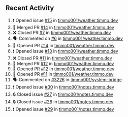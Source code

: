 ## Recent Activity

<!--START_SECTION:activity-->
1. ❗ Opened issue [#15](https://github.com/timmo001/weather.timmo.dev/issues/15) in [timmo001/weather.timmo.dev](https://github.com/timmo001/weather.timmo.dev)
2. 🎉 Merged PR [#14](https://github.com/timmo001/weather.timmo.dev/pull/14) in [timmo001/weather.timmo.dev](https://github.com/timmo001/weather.timmo.dev)
3. ❌ Closed PR [#7](https://github.com/timmo001/weather.timmo.dev/pull/7) in [timmo001/weather.timmo.dev](https://github.com/timmo001/weather.timmo.dev)
4. 🗣 Commented on [#6](https://github.com/timmo001/weather.timmo.dev/issues/6) in [timmo001/weather.timmo.dev](https://github.com/timmo001/weather.timmo.dev)
5. 💪 Opened PR [#14](https://github.com/timmo001/weather.timmo.dev/pull/14) in [timmo001/weather.timmo.dev](https://github.com/timmo001/weather.timmo.dev)
6. ❗ Opened issue [#13](https://github.com/timmo001/weather.timmo.dev/issues/13) in [timmo001/weather.timmo.dev](https://github.com/timmo001/weather.timmo.dev)
7. ❌ Closed PR [#11](https://github.com/timmo001/weather.timmo.dev/pull/11) in [timmo001/weather.timmo.dev](https://github.com/timmo001/weather.timmo.dev)
8. 🎉 Merged PR [#12](https://github.com/timmo001/weather.timmo.dev/pull/12) in [timmo001/weather.timmo.dev](https://github.com/timmo001/weather.timmo.dev)
9. 💪 Opened PR [#12](https://github.com/timmo001/weather.timmo.dev/pull/12) in [timmo001/weather.timmo.dev](https://github.com/timmo001/weather.timmo.dev)
10. 💪 Opened PR [#11](https://github.com/timmo001/weather.timmo.dev/pull/11) in [timmo001/weather.timmo.dev](https://github.com/timmo001/weather.timmo.dev)
11. 🗣 Commented on [#3226](https://github.com/timmo001/system-bridge/issues/3226) in [timmo001/system-bridge](https://github.com/timmo001/system-bridge)
12. ❗ Opened issue [#30](https://github.com/timmo001/notes.timmo.dev/issues/30) in [timmo001/notes.timmo.dev](https://github.com/timmo001/notes.timmo.dev)
13. 🔒 Closed issue [#27](https://github.com/timmo001/notes.timmo.dev/issues/27) in [timmo001/notes.timmo.dev](https://github.com/timmo001/notes.timmo.dev)
14. 🔒 Closed issue [#26](https://github.com/timmo001/notes.timmo.dev/issues/26) in [timmo001/notes.timmo.dev](https://github.com/timmo001/notes.timmo.dev)
15. ❗ Opened issue [#29](https://github.com/timmo001/notes.timmo.dev/issues/29) in [timmo001/notes.timmo.dev](https://github.com/timmo001/notes.timmo.dev)
<!--END_SECTION:activity-->
